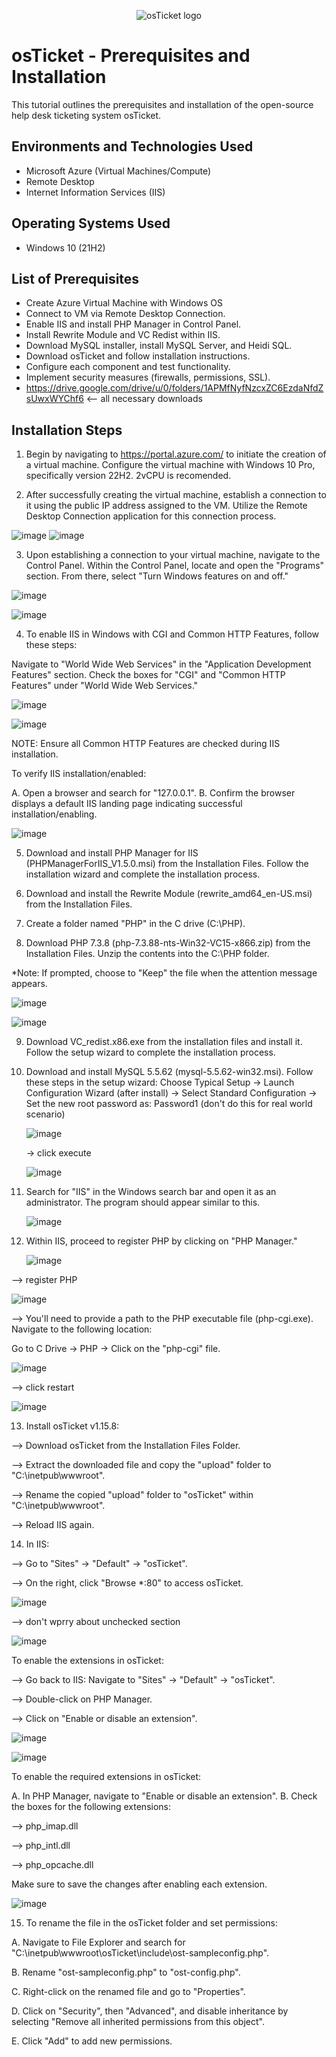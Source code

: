 <p align="center">
<img src="https://i.imgur.com/Clzj7Xs.png" alt="osTicket logo"/>
</p>

<h1>osTicket - Prerequisites and Installation</h1>
This tutorial outlines the prerequisites and installation of the open-source help desk ticketing system osTicket.<br />

<h2>Environments and Technologies Used</h2>

- Microsoft Azure (Virtual Machines/Compute)
- Remote Desktop
- Internet Information Services (IIS)

<h2>Operating Systems Used </h2>

- Windows 10</b> (21H2)

<h2>List of Prerequisites</h2>

- Create Azure Virtual Machine with Windows OS 
- Connect to VM via Remote Desktop Connection.
- Enable IIS and install PHP Manager in Control Panel.
- Install Rewrite Module and VC Redist within IIS.
- Download MySQL installer, install MySQL Server, and Heidi SQL.
- Download osTicket and follow installation instructions.
- Configure each component and test functionality.
- Implement security measures (firewalls, permissions, SSL).
- https://drive.google.com/drive/u/0/folders/1APMfNyfNzcxZC6EzdaNfdZsUwxWYChf6 <-- all necessary downloads




<h2>Installation Steps</h2>

1. Begin by navigating to https://portal.azure.com/ to initiate the creation of a virtual machine. Configure the virtual machine with Windows 10 Pro, specifically version 22H2. 2vCPU is recomended.

2. After successfully creating the virtual machine, establish a connection to it using the public IP address assigned to the VM. Utilize the Remote Desktop Connection application for this connection process.

![image](https://github.com/UmarZuberi/osticket-prereqs/assets/159849539/38bd0fb5-e158-4e4d-a811-a884e1095b37)
![image](https://github.com/UmarZuberi/osticket-prereqs/assets/159849539/225a0e22-c8a1-4632-a00c-a4ad35f476a5)

3. Upon establishing a connection to your virtual machine, navigate to the Control Panel. Within the Control Panel, locate and open the "Programs" section. From there, select "Turn Windows features on and off."

![image](https://github.com/UmarZuberi/osticket-prereqs/assets/159849539/a252a280-38f8-42f0-a581-da71d8165a2c)

![image](https://github.com/UmarZuberi/osticket-prereqs/assets/159849539/51e79344-7b67-4f69-ad0b-d46df5a54839)

4. To enable IIS in Windows with CGI and Common HTTP Features, follow these steps:
   
Navigate to "World Wide Web Services" in the "Application Development Features" section.
Check the boxes for "CGI" and "Common HTTP Features" under "World Wide Web Services."

![image](https://github.com/UmarZuberi/osticket-prereqs/assets/159849539/7951285a-6688-4aae-8eba-23d726516fe5)

![image](https://github.com/UmarZuberi/osticket-prereqs/assets/159849539/199ab235-647d-44c6-8886-579b001812a4)


NOTE: Ensure all Common HTTP Features are checked during IIS installation.

To verify IIS installation/enabled:

A. Open a browser and search for "127.0.0.1".
B. Confirm the browser displays a default IIS landing page indicating successful installation/enabling.

![image](https://github.com/UmarZuberi/osticket-prereqs/assets/159849539/9a30c7d2-07b4-41a9-9a81-131e2c5cb367)

5. Download and install PHP Manager for IIS (PHPManagerForIIS_V1.5.0.msi) from the Installation Files. Follow the installation wizard and complete the installation process.

6. Download and install the Rewrite Module (rewrite_amd64_en-US.msi) from the Installation Files.

7. Create a folder named "PHP" in the C drive (C:\PHP).

8. Download PHP 7.3.8 (php-7.3.88-nts-Win32-VC15-x866.zip) from the Installation Files. Unzip the contents into the C:\PHP folder.

*Note: If prompted, choose to "Keep" the file when the attention message appears.

![image](https://github.com/UmarZuberi/osticket-prereqs/assets/159849539/9c637b47-1838-4ecb-a531-3011928cb20a)

![image](https://github.com/UmarZuberi/osticket-prereqs/assets/159849539/fdfd6972-0a6c-4189-b06e-2534a437e77d)

9. Download VC_redist.x86.exe from the installation files and install it. Follow the setup wizard to complete the installation process.

10. Download and install MySQL 5.5.62 (mysql-5.5.62-win32.msi). Follow these steps in the setup wizard: Choose Typical Setup
    -> Launch Configuration Wizard (after install)
    -> Select Standard Configuration
    -> Set the new root password as: Password1 (don't do this for real world scenario)

    ![image](https://github.com/UmarZuberi/osticket-prereqs/assets/159849539/bc55f1cc-c539-4812-bd85-cd45dd5f6251)

     -> click execute

    ![image](https://github.com/UmarZuberi/osticket-prereqs/assets/159849539/929ff4f2-b7ff-497c-b379-d26efb07e2fe)

11. Search for "IIS" in the Windows search bar and open it as an administrator. The program should appear similar to this.

    ![image](https://github.com/UmarZuberi/osticket-prereqs/assets/159849539/f46adad3-5088-458b-8c4b-8dee7ee8551a)

12. Within IIS, proceed to register PHP by clicking on "PHP Manager."

    ![image](https://github.com/UmarZuberi/osticket-prereqs/assets/159849539/7a41d8c8-8ae1-4c4e-b46c-ee225166cb39)

--> register PHP

![image](https://github.com/UmarZuberi/osticket-prereqs/assets/159849539/db879b72-f1e5-4535-a674-5c24fa0ece9e)


--> You'll need to provide a path to the PHP executable file (php-cgi.exe). Navigate to the following location:

Go to C Drive -> PHP -> Click on the "php-cgi" file.

![image](https://github.com/UmarZuberi/osticket-prereqs/assets/159849539/ac8ee311-be60-4646-b0bb-efb5f013316d)

--> click restart

![image](https://github.com/UmarZuberi/osticket-prereqs/assets/159849539/1e25130a-f65b-43b6-bee8-e1777283e773)


13. Install osTicket v1.15.8:

  --> Download osTicket from the Installation Files Folder.
    
  --> Extract the downloaded file and copy the "upload" folder to "C:\inetpub\wwwroot".
  
  --> Rename the copied "upload" folder to "osTicket" within "C:\inetpub\wwwroot".
  
  --> Reload IIS again.

  
14. In IIS:
    
  --> Go to "Sites" -> "Default" -> "osTicket".
  
  --> On the right, click "Browse *:80" to access osTicket.

  ![image](https://github.com/UmarZuberi/osticket-prereqs/assets/159849539/d52657c0-bc82-433b-80e8-89b6bbbbabbc)

 --> don't wprry about unchecked section

 ![image](https://github.com/UmarZuberi/osticket-prereqs/assets/159849539/ff423955-10e7-4b08-8425-26f3d9cf7cd7)

 
To enable the extensions in osTicket:

--> Go back to IIS: Navigate to "Sites" -> "Default" -> "osTicket".

--> Double-click on PHP Manager.

--> Click on "Enable or disable an extension".

![image](https://github.com/UmarZuberi/osticket-prereqs/assets/159849539/731623e1-1c44-4130-b942-ddb255238e3e)

![image](https://github.com/UmarZuberi/osticket-prereqs/assets/159849539/002419b6-d692-4d45-ab37-4e84cee905ae)


To enable the required extensions in osTicket:

A. In PHP Manager, navigate to "Enable or disable an extension".
B. Check the boxes for the following extensions:

--> php_imap.dll

--> php_intl.dll

--> php_opcache.dll

Make sure to save the changes after enabling each extension.

![image](https://github.com/UmarZuberi/osticket-prereqs/assets/159849539/971f6068-a1e3-4cc6-8119-d87064e9a706)


15. To rename the file in the osTicket folder and set permissions:
    
A. Navigate to File Explorer and search for "C:\inetpub\wwwroot\osTicket\include\ost-sampleconfig.php".

B. Rename "ost-sampleconfig.php" to "ost-config.php".

C. Right-click on the renamed file and go to "Properties".

D. Click on "Security", then "Advanced", and disable inheritance by selecting "Remove all inherited permissions from this object".

E. Click "Add" to add new permissions.


















    






   














